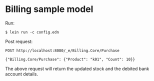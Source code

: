 Billing sample model
====================

Run:

```shell
$ lein run -c config.edn
```

Post request:

```
POST http://localhost:8080/_e/Billing.Core/Purchase

{"Billing.Core/Purchase": {"Product": "k01", "Count": 10}}
```

The above request will return the updated stock and the debited bank account details.